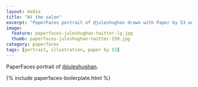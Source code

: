 ```yaml
---
layout: media
title: "At the salon"
excerpt: "PaperFaces portrait of @juleshughan drawn with Paper by 53 on an iPad."
image: 
  feature: paperfaces-juleshughan-twitter-lg.jpg
  thumb: paperfaces-juleshughan-twitter-150.jpg
category: paperfaces
tags: [portrait, illustration, paper by 53]
---
```


PaperFaces portrait of [@juleshughan](http://twitter.com/juleshughan).

{% include paperfaces-boilerplate.html %}